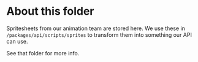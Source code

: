 # About this folder

Spritesheets from our animation team are stored here. We use these in `/packages/api/scripts/sprites` to transform them into something our API can use.

See that folder for more info.